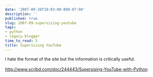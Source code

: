 ```yaml
---
date: '2007-09-28T10:03:00.000-07:00'
description: ''
published: true
slug: 2007-09-supersizing-youtube
tags:
- python
- legacy-blogger
time_to_read: 5
title: Supersizing YouTube
---
```


I hate the format of the site but the information is critically useful.<br /><br /><a href="http://www.scribd.com/doc/244443/Supersising-YouTube-with-Python">http://www.scribd.com/doc/244443/Supersising-YouTube-with-Python</a>
